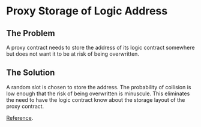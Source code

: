 # Proxy Storage of Logic Address
## The Problem
A proxy contract needs to store the address of its logic contract somewhere but does not want it to be at risk of being overwritten.

## The Solution
A random slot is chosen to store the address. The probability of collision is low enough that the risk of being overwritten is minuscule. This eliminates the need to have the logic contract know about the storage layout of the proxy contract.

[Reference](https://eips.ethereum.org/EIPS/eip-1967).